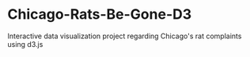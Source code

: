 # Chicago-Rats-Be-Gone-D3
Interactive data visualization project regarding Chicago's rat complaints using d3.js
